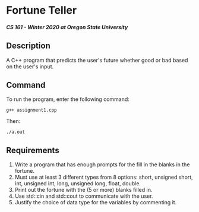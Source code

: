 # Fortune Teller
##### CS 161 - Winter 2020 at Oregon State University

## Description 
A C++ program that predicts the user's future whether good or bad based on the user's input.

## Command 

To run the program, enter the following command: 

    g++ assignment1.cpp

Then: 

    ./a.out

## Requirements

1. Write a program that has enough prompts for the fill in the blanks in the fortune.
2. Must use at least 3 different types from 8 options: short, unsigned short, int, unsigned int, long, unsigned long, float, double.
3. Print out the fortune with the (5 or more) blanks filled in.
4. Use std::cin and std::cout to communicate with the user.
5. Justify the choice of data type for the variables by commenting it.
